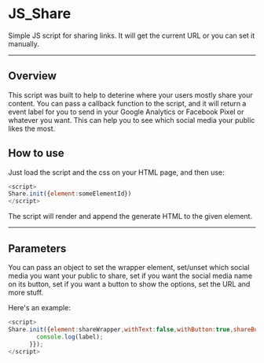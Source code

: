 # JS_Share
Simple JS script for sharing links. It will get the current URL or you can set it manually.

---

## Overview
This script was built to help to deterine where your users mostly share your content. You can pass a callback function to the script, and it will return a event label for you to send in your Google Analytics or Facebook Pixel or whatever you want. This can help you to see which social media your public likes the most.

## How to use
Just load the script and the css on your HTML page, and then use: 
```javascript
<script>
Share.init({element:someElementId})
</script>
```

The script will render and append the generate HTML to the given element. 

---

## Parameters

You can pass an object to set the wrapper element, set/unset which social media you want your public to share, set if you want the social media name on its button, set if you want a button to show the options, set the URL and more stuff. 

Here's an example: 
```javascript
<script>
Share.init({element:shareWrapper,withText:false,withButton:true,shareButtonText:'share',withWindow:true,url:'https://mycustomurl',onShare:function(label){
        console.log(label);
      }});
</script>
```
